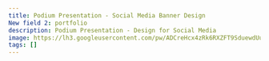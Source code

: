 ```yaml
---
title: Podium Presentation - Social Media Banner Design
New field 2: portfolio
description: Podium Presentation - Design for Social Media
image: https://lh3.googleusercontent.com/pw/ADCreHcx4zRk6RXZFT9SduewdUuhP5H05W7lNHHpdYKRK_VcXZdANzt9F_f4kD_HXuIy79JtlrOGwrQ-pSEtYEe16TKMZ0HcvNuq1_bDHLVaBQzOmzWetzHpadQuYD5pkX97eikbZxHLghw-fm38hnK7WD1jNQ=w1225-h919-s-no-gm?authuser=0
tags: []
---
```


